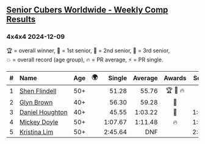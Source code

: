 <style>table {white-space: nowrap;}</style>
<link rel="stylesheet" type="text/css" href="/scw-comp/css/flags.css" />

## [Senior Cubers Worldwide - Weekly Comp Results](/scw-comp/results/)
### 4x4x4 2024-12-09

<span style="white-space: nowrap;">🏆 = overall winner</span>, <span style="white-space: nowrap;">🥇 = 1st senior</span>, <span style="white-space: nowrap;">🥈 = 2nd senior</span>, <span style="white-space: nowrap;">🥉 = 3rd senior</span>, <span style="white-space: nowrap;">💥 = overall record (age group)</span>, <span style="white-space: nowrap;">🔥 = PR average</span>, <span style="white-space: nowrap;">⚡ = PR single</span>.

| # | Name | Age | 🌍 | Single | Average | Awards | Solve 1 | Solve 2 | Solve 3 | Solve 4 | Solve 5 | Video |
| :--: | :-- | :--: | :--: | --: | --: | :--: | --: | --: | --: | --: | --: | :-- |
| 1 | [Shen Flindell](../../persons/shen_flindell/444.md) | 50+ | <i class="flag flag-AU" /> | 51.28 | 55.76 | 🏆 🥇 🔥 | 57.69 | 53.95 | 51.28 | 55.65 | 1:00.87 | [Desktop](https://www.facebook.com/745394767/videos/1332345408147385) / [Mobile](https://m.facebook.com/745394767/videos/1332345408147385) |
| 2 | [Glyn Brown](../../persons/glyn_brown/444.md) | 40+ | <i class="flag flag-GB" /> | 56.30 | 59.28 | 🥈 | 59.02 | 1:01.13 | 56.30 | 57.70 | 1:07.25 | [Desktop](https://www.facebook.com/events/1632089064354736/permalink/1641185026778473) / [Mobile](https://m.facebook.com/events/1632089064354736?view=permalink&id=1641185026778473) |
| 3 | [Daniel Houghton](../../persons/daniel_houghton/444.md) | 40+ | <i class="flag flag-CH" /> | 45.55 | 1:03.22 | 🥉 | 1:05.10 | 55.01 | 1:09.56 | 45.55 | 1:11.00 | [Desktop](https://www.facebook.com/events/1632089064354736/permalink/1640064643557178) / [Mobile](https://m.facebook.com/events/1632089064354736?view=permalink&id=1640064643557178) |
| 4 | [Mickey Doyle](../../persons/mickey_doyle/444.md) | 50+ | <i class="flag flag-US" /> | 1:07.67 | 1:11.48 | 🔥 | 1:09.84 | 1:13.32 | 1:11.44 | 1:13.16 | 1:07.67 | [Desktop](https://www.facebook.com/events/1632089064354736/permalink/1641518730078436) / [Mobile](https://m.facebook.com/events/1632089064354736?view=permalink&id=1641518730078436) |
| 5 | [Kristina Lim](../../persons/kristina_lim/444.md) | 50+ | <i class="flag flag-US" /> | 2:45.64 | DNF |  | 2:45.64 | 2:53.71 | DNS | DNS | DNS | [Desktop](https://www.facebook.com/1045330593/videos/1623662909032652) / [Mobile](https://m.facebook.com/1045330593/videos/1623662909032652) |

<!-- Global site tag (gtag.js) - Google Analytics -->
<script async src="https://www.googletagmanager.com/gtag/js?id=UA-86348435-3"></script>
<script>window.dataLayer = window.dataLayer || []; function gtag() {dataLayer.push(arguments);} gtag('js', new Date()); gtag('config', 'UA-86348435-3');</script>
